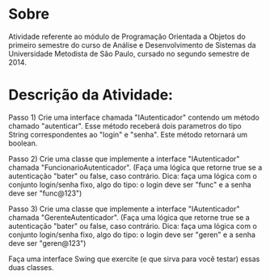 # Sobre

Atividade referente ao módulo de Programação Orientada a Objetos do primeiro semestre do curso de Análise e Desenvolvimento de Sistemas da Universidade Metodista de São Paulo, cursado no segundo semestre de 2014.

# Descrição da Atividade:

Passo 1) Crie uma interface chamada "IAutenticador" contendo um método chamado "autenticar". Esse método receberá dois parametros do tipo String correspondentes ao "login" e "senha".
Este método retornará um boolean.

Passo 2) Crie uma classe que implemente a interface "IAutenticador" chamada "FuncionarioAutenticador".
(Faça uma lógica que retorne true se a autenticação "bater" ou false, caso contrário. Dica: faça uma lógica com o conjunto login/senha fixo, algo do tipo: o login deve ser "func" e a senha deve ser "func@123")

Passo 3) Crie uma classe que implemente a interface "IAutenticador" chamada "GerenteAutenticador".
(Faça uma lógica que retorne true se a autenticação "bater" ou false, caso contrário. Dica: faça uma lógica com o conjunto login/senha fixo, algo do tipo: o login deve ser "geren" e a senha deve ser "geren@123")

Faça uma interface Swing que exercite (e que sirva para você testar) essas duas classes. 

